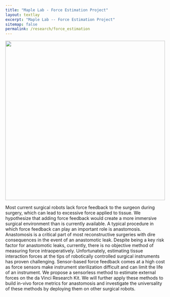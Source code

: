 ```yaml
---
title: "Maple Lab - Force Estimation Project"
layout: textlay
excerpt: "Maple Lab -- Force Estimation Project"
sitemap: false
permalink: /research/force_estimation
---
```

<img src="{{ site.url }}{{ site.baseurl }}/images/researchpic/force_estimation.jpg" style="width: 500px">

Most current surgical robots lack force feedback to the surgeon during surgery, which can lead to excessive force applied to tissue. We hypothesize that adding force feedback would create a more immersive surgical environment than is currently available. A typical procedure in which force feedback can play an important role is anastomosis. Anastomosis is a critical part of most reconstructive surgeries with dire consequences in the event of an anastomotic leak. Despite being a key risk factor for anastomotic leaks, currently, there is no objective method of measuring force intraoperatively. Unfortunately, estimating tissue interaction forces at the tips of robotically controlled surgical instruments has proven challenging. Sensor-based force feedback comes at a high cost as force sensors make instrument sterilization difficult and can limit the life of an instrument. We propose a sensorless method to estimate external forces on the da Vinci Research Kit. We will further apply these methods to build in-vivo force metrics for anastomosis and investigate the universality of these methods by deploying them on other surgical robots.
